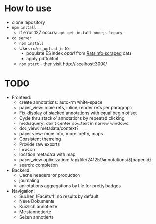 # How to use

* clone repository
* `npm install`
  * if error 127 occurs: `apt-get install nodejs-legacy`
* `cd server`
  * `npm install`
  * Use `src/es_upload.js` to
    * populate ES index *oparl* from [Ratsinfo-scraped](https://github.com/offenesdresden/ratsinfo-scraper) data
    * apply pdftohtml
  * `npm start` - then visit http://localhost:3000/

# TODO

* Frontend:
  * create annotations: auto-rm white-space
  * paper_view: more refs, inline, render refs per paragraph
  * Fix: display of stacked annotations with equal begin offset
  * Cycle thru stack o' annotations by repeated clicking
  * mediaquery: don't center doc_text in narrow windows
  * doc_view: metadata/context?
  * paper view: more info, more pretty, maps
  * Consistent themeing
  * Provide raw exports
  * Favicon
  * location metadata with map
  * paper_view optimization: /api/file/241251/annotations/${paper.id}
  * search: completion
* Backend:
  * Cache headers for production
  * journaling
  * annotations aggregations by file for pretty badges
* Navigation:
  * Suchen (Facets?): no results by default
  * Neue Dokumente
  * Kürzlich annotierte
  * Meistannotierte
  * Selten annotierte

